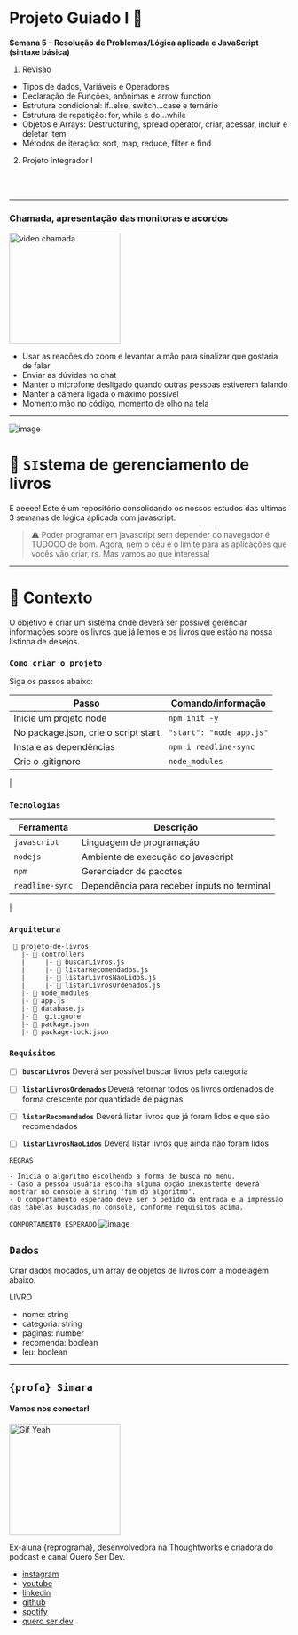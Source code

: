 # Projeto Guiado I 🚀

**Semana 5 – Resolução de Problemas/Lógica aplicada e JavaScript (sintaxe básica)**

1. Revisão
  - Tipos de dados, Variáveis e Operadores
  - Declaração de Funções, anônimas e arrow function
  - Estrutura condicional: if..else, switch...case e ternário
  - Estrutura de repetição: for, while e do...while
  - Objetos e Arrays: Destructuring, spread operator, criar, acessar, incluir e deletar item 
  - Métodos de iteração: sort, map, reduce, filter e find

2. Projeto integrador I

<br>
<br>

------
### Chamada, apresentação das monitoras e acordos
<img src="https://i.pinimg.com/474x/b4/17/86/b41786b5e7627ed0c678a0ef4a62e9f6.jpg" alt="video chamada" width="200">

* Usar as reações do zoom e levantar a mão para sinalizar que gostaria de falar
* Enviar as dúvidas no chat
* Manter o microfone desligado quando outras pessoas estiverem falando
* Manter a câmera ligada o máximo possível
* Momento mão no código, momento de olho na tela
------

![image](https://media.giphy.com/media/3o7btUrUUiljkVzDBS/giphy.gif)
# 🚀 `SI`stema de gerenciamento de livros

E aeeee! Este é um repositório consolidando os nossos estudos das últimas 3 semanas de lógica aplicada com javascript.

> ⚠️ Poder programar em javascript sem depender do navegador é TUDOOO de bom.   Agora, nem o céu é o limite para as aplicações que vocês vão criar, rs. Mas vamos ao que interessa! 


---

# 🧠 Contexto

O objetivo é criar um sistema onde deverá ser possível gerenciar informações sobre os livros que já lemos e os livros que estão na nossa listinha de desejos.


### `Como criar o projeto` 
Siga os passos abaixo:

| Passo | Comando/informação       |
| --------- | ----------- |
| Inicie um projeto node | `npm init -y` |
| No package.json, crie o script start   | `"start": "node app.js"` |
| Instale as dependências   | `npm i readline-sync` |
| Crie o .gitignore     | `node_modules` |
|

### `Tecnologias`

| Ferramenta | Descrição |
| --- | --- |
| `javascript` | Linguagem de programação |
| `nodejs` | Ambiente de execução do javascript|
| `npm` | Gerenciador de pacotes|
| `readline-sync` | Dependência para receber inputs no terminal|
| 
  
### `Arquitetura`

```
 📁 projeto-de-livros
   |- 📁 controllers
   |     |- 📄 buscarLivros.js
   |     |- 📄 listarRecomendados.js
   |     |- 📄 listarLivrosNaoLidos.js
   |     |- 📄 listarLivrosOrdenados.js
   |- 📁 node_modules
   |- 📄 app.js
   |- 📄 database.js
   |- 📄 .gitignore
   |- 📄 package.json  
   |- 📄 package-lock.json
```

### `Requisitos`

- [ ]  **`buscarLivros`** Deverá ser possível buscar livros pela categoria
- [ ]  **`listarLivrosOrdenados`** Deverá retornar todos os livros ordenados de forma crescente por quantidade de páginas.
- [ ]  **`listarRecomendados`** Deverá listar livros que já foram lidos e que são recomendados
- [ ]  **`listarLivrosNaoLidos`** Deverá listar livros que ainda não foram lidos 


`REGRAS`
```
- Inicia o algoritmo escolhendo a forma de busca no menu.
- Caso a pessoa usuária escolha alguma opção inexistente deverá mostrar no console a string 'fim do algoritmo'.
- O comportamento esperado deve ser o pedido da entrada e a impressão das tabelas buscadas no console, conforme requisitos acima.
```

`COMPORTAMENTO ESPERADO`
![image](https://media.giphy.com/media/28jwwTNDkRl4pINd7c/giphy.gif)

## `Dados`

Criar dados mocados, um array de objetos de livros com a modelagem abaixo.

LIVRO
- nome: string
- categoria: string
- paginas: number
- recomenda: boolean
- leu: boolean
----
## `{profa} Simara`
#### Vamos nos conectar!

  <img src="https://media.giphy.com/media/efhcZv18NpQDyRsaYa/giphy.gif" alt="Gif Yeah" width="200">

Ex-aluna {reprograma}, desenvolvedora na Thoughtworks e criadora do podcast e canal Quero Ser Dev.

- [instagram](https://www.instagram.com/simara_conceicao)
- [youtube](https://www.youtube.com/channel/UCGaPf6u8sp-yd5BvOS3du0g)
- [linkedin](https://www.linkedin.com/in/simaraconceicao/)
- [github](https://github.com/simaraconceicao)
- [spotify](https://open.spotify.com/show/59vCz4TY6tPHXW26qJknh3)
- [quero ser dev](https://queroserdev.com)